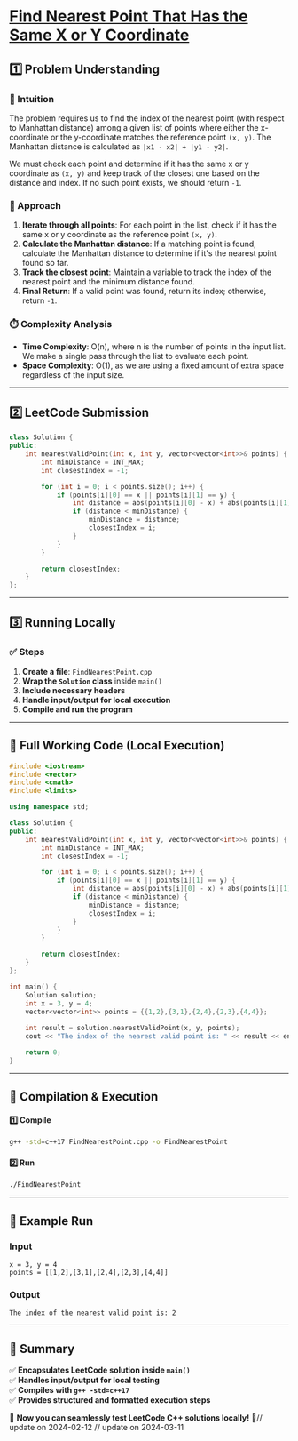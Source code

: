 # **[Find Nearest Point That Has the Same X or Y Coordinate](https://leetcode.com/problems/find-nearest-point-that-has-the-same-x-or-y-coordinate/description/)**  

## **1️⃣ Problem Understanding**  
### **📌 Intuition**  
The problem requires us to find the index of the nearest point (with respect to Manhattan distance) among a given list of points where either the x-coordinate or the y-coordinate matches the reference point `(x, y)`. The Manhattan distance is calculated as `|x1 - x2| + |y1 - y2|`. 

We must check each point and determine if it has the same x or y coordinate as `(x, y)` and keep track of the closest one based on the distance and index. If no such point exists, we should return `-1`. 

### **🚀 Approach**  
1. **Iterate through all points**: For each point in the list, check if it has the same x or y coordinate as the reference point `(x, y)`.
2. **Calculate the Manhattan distance**: If a matching point is found, calculate the Manhattan distance to determine if it's the nearest point found so far.
3. **Track the closest point**: Maintain a variable to track the index of the nearest point and the minimum distance found.
4. **Final Return**: If a valid point was found, return its index; otherwise, return `-1`.

### **⏱️ Complexity Analysis**  
- **Time Complexity**: O(n), where n is the number of points in the input list. We make a single pass through the list to evaluate each point.
- **Space Complexity**: O(1), as we are using a fixed amount of extra space regardless of the input size.

---  

## **2️⃣ LeetCode Submission**  
```cpp
class Solution {
public:
    int nearestValidPoint(int x, int y, vector<vector<int>>& points) {
        int minDistance = INT_MAX;
        int closestIndex = -1;

        for (int i = 0; i < points.size(); i++) {
            if (points[i][0] == x || points[i][1] == y) {
                int distance = abs(points[i][0] - x) + abs(points[i][1] - y);
                if (distance < minDistance) {
                    minDistance = distance;
                    closestIndex = i;
                }
            }
        }

        return closestIndex;
    }
};  
```  

---  

## **3️⃣ Running Locally**  
### **✅ Steps**  
1. **Create a file**: `FindNearestPoint.cpp`  
2. **Wrap the `Solution` class** inside `main()`  
3. **Include necessary headers**  
4. **Handle input/output for local execution**  
5. **Compile and run the program**  

---  

## **📝 Full Working Code (Local Execution)**  
```cpp
#include <iostream>
#include <vector>
#include <cmath>
#include <limits>

using namespace std;

class Solution {
public:
    int nearestValidPoint(int x, int y, vector<vector<int>>& points) {
        int minDistance = INT_MAX;
        int closestIndex = -1;

        for (int i = 0; i < points.size(); i++) {
            if (points[i][0] == x || points[i][1] == y) {
                int distance = abs(points[i][0] - x) + abs(points[i][1] - y);
                if (distance < minDistance) {
                    minDistance = distance;
                    closestIndex = i;
                }
            }
        }

        return closestIndex;
    }
};

int main() {
    Solution solution;
    int x = 3, y = 4;
    vector<vector<int>> points = {{1,2},{3,1},{2,4},{2,3},{4,4}};
    
    int result = solution.nearestValidPoint(x, y, points);
    cout << "The index of the nearest valid point is: " << result << endl; // Expected output: 2

    return 0;
}
```  

---  

## **🔧 Compilation & Execution**  
#### **1️⃣ Compile**  
```bash
g++ -std=c++17 FindNearestPoint.cpp -o FindNearestPoint
```  

#### **2️⃣ Run**  
```bash
./FindNearestPoint
```  

---  

## **🎯 Example Run**  
### **Input**  
```
x = 3, y = 4
points = [[1,2],[3,1],[2,4],[2,3],[4,4]]
```  
### **Output**  
```
The index of the nearest valid point is: 2
```  

---  

## **📌 Summary**  
✅ **Encapsulates LeetCode solution inside `main()`**  
✅ **Handles input/output for local testing**  
✅ **Compiles with `g++ -std=c++17`**  
✅ **Provides structured and formatted execution steps**  

🚀 **Now you can seamlessly test LeetCode C++ solutions locally!** 🚀// update on 2024-02-12
// update on 2024-03-11
